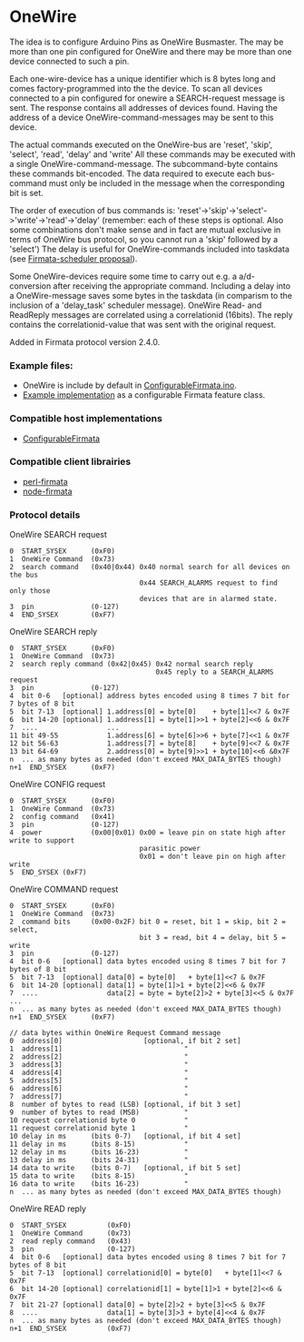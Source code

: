 OneWire
===

The idea is to configure Arduino Pins as OneWire Busmaster. The may be more than one pin configured for OneWire and there may be more than one device connected to such a pin.

Each one-wire-device has a unique identifier which is 8 bytes long and comes factory-programmed into the the device. To scan all devices connected to a pin configured for onewire a SEARCH-request message is sent. The response contains all addresses of devices found. Having the address of a device OneWire-command-messages may be sent to this device.

The actual commands executed on the OneWire-bus are 'reset', 'skip', 'select', 'read', 'delay' and 'write' All these commands may be executed with a single OneWire-command-message. The subcommand-byte contains these commands bit-encoded. The data required to execute each bus-command must only be included in the message when the corresponding bit is set.

The order of execution of bus commands is: 'reset'->'skip'->'select'->'write'->'read'->'delay' (remember: each of these steps is optional. Also some combinations don't make sense and in fact are mutual exclusive in terms of OneWire bus protocol, so you cannot run a 'skip' followed by a 'select') The delay is useful for OneWire-commands included into taskdata (see [Firmata-scheduler proposal](https://github.com/firmata/protocol/blob/master/scheduler.md)).

Some OneWire-devices require some time to carry out e.g. a a/d-conversion after receiving the appropriate command. Including a delay into a OneWire-message saves some bytes in the taskdata (in comparism to the inclusion of a 'delay_task' scheduler message). OneWire Read- and ReadReply messages are correlated using a correlationid (16bits). The reply contains the correlationid-value that was sent with the original request.

Added in Firmata protocol version 2.4.0.


### Example files: 
 * OneWire is include by default in [ConfigurableFirmata.ino](https://github.com/firmata/ConfigurableFirmata/blob/master/examples/ConfigurableFirmata/ConfigurableFirmata.ino). 
 * [Example implementation](https://github.com/firmata/ConfigurableFirmata/blob/master/src/OneWireFirmata.cpp) as a configurable Firmata feature class.


### Compatible host implementations
* [ConfigurableFirmata](https://github.com/firmata/ConfigurableFirmata)


### Compatible client librairies
* [perl-firmata](https://github.com/ntruchsess/perl-firmata)
* [node-firmata](https://github.com/firmata/firmata.js)


### Protocol details

OneWire SEARCH request
```
0  START_SYSEX      (0xF0)
1  OneWire Command  (0x73)
2  search command   (0x40|0x44) 0x40 normal search for all devices on the bus
                                0x44 SEARCH_ALARMS request to find only those
                                devices that are in alarmed state.
3  pin              (0-127)
4  END_SYSEX        (0xF7)
```

OneWire SEARCH reply
```
0  START_SYSEX      (0xF0)
1  OneWire Command  (0x73)
2  search reply command (0x42|0x45) 0x42 normal search reply
                                    0x45 reply to a SEARCH_ALARMS request
3  pin              (0-127)
4  bit 0-6   [optional] address bytes encoded using 8 times 7 bit for 7 bytes of 8 bit
5  bit 7-13  [optional] 1.address[0] = byte[0]    + byte[1]<<7 & 0x7F
6  bit 14-20 [optional] 1.address[1] = byte[1]>>1 + byte[2]<<6 & 0x7F
7  ....                 ...
11 bit 49-55            1.address[6] = byte[6]>>6 + byte[7]<<1 & 0x7F
12 bit 56-63            1.address[7] = byte[8]    + byte[9]<<7 & 0x7F
13 bit 64-69            2.address[0] = byte[9]>>1 + byte[10]<<6 &0x7F
n  ... as many bytes as needed (don't exceed MAX_DATA_BYTES though)
n+1  END_SYSEX      (0xF7)
```

OneWire CONFIG request
```
0  START_SYSEX      (0xF0)
1  OneWire Command  (0x73)
2  config command   (0x41)
3  pin              (0-127)
4  power            (0x00|0x01) 0x00 = leave pin on state high after write to support
                                parasitic power
                                0x01 = don't leave pin on high after write
5  END_SYSEX (0xF7)
```

OneWire COMMAND request
```
0  START_SYSEX      (0xF0)
1  OneWire Command  (0x73)
2  command bits     (0x00-0x2F) bit 0 = reset, bit 1 = skip, bit 2 = select,
                                bit 3 = read, bit 4 = delay, bit 5 = write
3  pin              (0-127)
4  bit 0-6   [optional] data bytes encoded using 8 times 7 bit for 7 bytes of 8 bit
5  bit 7-13  [optional] data[0] = byte[0]   + byte[1]<<7 & 0x7F
6  bit 14-20 [optional] data[1] = byte[1]>1 + byte[2]<<6 & 0x7F
7  ....                 data[2] = byte = byte[2]>2 + byte[3]<<5 & 0x7F ...
n  ... as many bytes as needed (don't exceed MAX_DATA_BYTES though)
n+1  END_SYSEX      (0xF7)

// data bytes within OneWire Request Command message
0  address[0]                    [optional, if bit 2 set]
1  address[1]                              "
2  address[2]                              "
3  address[3]                              "
4  address[4]                              "
5  address[5]                              "
6  address[6]                              "
7  address[7]                              "
8  number of bytes to read (LSB) [optional, if bit 3 set]
9  number of bytes to read (MSB)           "
10 request correlationid byte 0            "
11 request correlationid byte 1            "
10 delay in ms      (bits 0-7)   [optional, if bit 4 set]
11 delay in ms      (bits 8-15)            "
12 delay in ms      (bits 16-23)           "
13 delay in ms      (bits 24-31)           "
14 data to write    (bits 0-7)   [optional, if bit 5 set]
15 data to write    (bits 8-15)            "
16 data to write    (bits 16-23)           "
n  ... as many bytes as needed (don't exceed MAX_DATA_BYTES though)
```

OneWire READ reply
```
0  START_SYSEX          (0xF0)
1  OneWire Command      (0x73)
2  read reply command   (0x43)
3  pin                  (0-127)
4  bit 0-6   [optional] data bytes encoded using 8 times 7 bit for 7 bytes of 8 bit
5  bit 7-13  [optional] correlationid[0] = byte[0]   + byte[1]<<7 & 0x7F
6  bit 14-20 [optional] correlationid[1] = byte[1]>1 + byte[2]<<6 & 0x7F
7  bit 21-27 [optional] data[0] = byte[2]>2 + byte[3]<<5 & 0x7F
8  ....                 data[1] = byte[3]>3 + byte[4]<<4 & 0x7F
n  ... as many bytes as needed (don't exceed MAX_DATA_BYTES though)
n+1  END_SYSEX          (0xF7)
```
